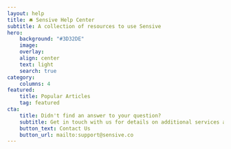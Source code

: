 ```yaml
---
layout: help
title: 🛎️ Sensive Help Center
subtitle: A collection of resources to use Sensive
hero:
    background: "#3D32DE"
    image: 
    overlay: 
    align: center
    text: light
    search: true
category:
    columns: 4
featured:
    title: Popular Articles
    tag: featured
cta:
    title: Didn't find an answer to your question?
    subtitle: Get in touch with us for details on additional services and custom work pricing
    button_text: Contact Us   
    button_url: mailto:support@sensive.co      
---
```

